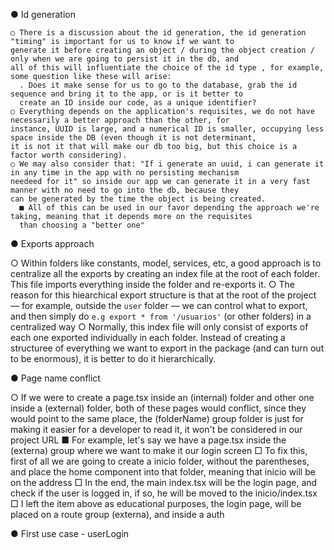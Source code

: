   ● Id generation

    ○ There is a discussion about the id generation, the id generation "timing" is important for us to know if we want to
    generate it before creating an object / during the object creation / only when we are going to persist it in the db, and
    all of this will influentiate the choice of the id type , for example, some question like these will arise: 
      . Does it make sense for us to go to the database, grab the id sequence and bring it to the app, or is it better to
      create an ID inside our code, as a unique identifier?
    ○ Everything depends on the application's requisites, we do not have necessarily a better approach than the other, for
    instance, UUID is large, and a numerical ID is smaller, occupying less space inside the DB (even though it is not determinant,
    it is not it that will make our db too big, but this choice is a factor worth considering).
    ○ We may also consider that: "If i generate an uuid, i can generate it in any time in the app with no persisting mechanism
    needeed for it" so inside our app we can generate it in a very fast manner with no need to go into the db, because they
    can be generated by the time the object is being created.
      ■ All of this can be used in our favor depending the approach we're taking, meaning that it depends more on the requisites
      than choosing a "better one"
    
● Exports approach

  ○ Within folders like constants, model, services, etc, a good approach is to centralize all the exports by creating
  an index file at the root of each folder. This file imports everything inside the folder and re-exports it.
  ○ The reason for this hiearchical export structure is that at the root of the project — for example, outside the `user`
  folder — we can control what to export, and then simply do `e.g export * from '/usuarios'` (or other folders) in a
  centralized way
  ○ Normally, this index file will only consist of exports of each one exported individually in each folder. Instead
  of creating a structuree of everything we want to export in the package (and can turn out to be enormous), it is
  better to do it hierarchically. 

● Page name conflict

  ○ If we were to create a page.tsx inside an (internal) folder and other one inside a (external) folder, both of these
  pages would conflict, since they would point to the same place, the (folderName) group folder is just for making it easier
  for a developer to read it, it won't be considered in our project URL
    ■ For example, let's say we have a page.tsx inside the (externa) group where we want to make it our login screen
      □ To fix this, first of all we are going to create a inicio folder, without the parentheses, and place the home
      component into that folder, meaning that inicio will be on the address
      □ In the end, the main index.tsx will be the login page, and check if the user is logged in, if so, he will be moved
      to the inicio/index.tsx
      □ I left the item above as educational purposes, the login page, will be placed on a route group (externa), and
      inside a auth
      

● First use case - userLogin 

  


     